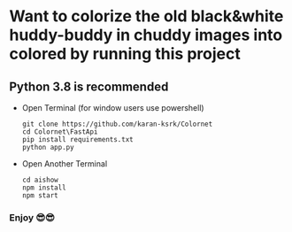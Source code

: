 ﻿# Want to colorize the old black&white huddy-buddy in chuddy images into colored  by running this project 

## Python 3.8 is recommended

- Open Terminal (for window users use powershell)

      git clone https://github.com/karan-ksrk/Colornet
      cd Colornet\FastApi
      pip install requirements.txt
      python app.py

- Open Another Terminal

      cd aishow
      npm install
      npm start

### Enjoy 😎😎
